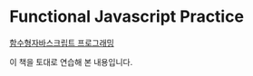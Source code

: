# Functional Javascript Practice

[함수형자바스크립트 프로그래밍](https://www.aladin.co.kr/shop/wproduct.aspx?ItemId=123715872)

이 책을 토대로 연습해 본 내용입니다.

